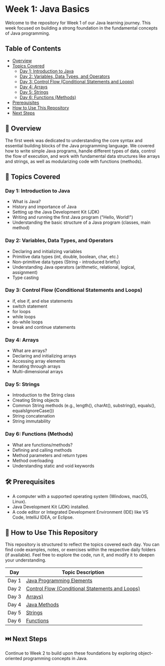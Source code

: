 # Week 1: Java Basics

Welcome to the repository for Week 1 of our Java learning journey. This week focused on
building a strong foundation in the fundamental concepts of Java programming.

## Table of Contents
- [Overview](#overview)
- [Topics Covered](#topics-covered)
  - [Day 1: Introduction to Java](#day-1-introduction-to-java)
  - [Day 2: Variables, Data Types, and Operators](#day-2-variables-data-types-and-operators)
  - [Day 3: Control Flow (Conditional Statements and Loops)](#day-3-control-flow-conditional-statements-and-loops)
  - [Day 4: Arrays](#day-4-arrays)
  - [Day 5: Strings](#day-5-strings)
  - [Day 6: Functions (Methods)](#day-6-functions-methods)
- [Prerequisites](#prerequisites)
- [How to Use This Repository](#how-to-use-this-repository)
- [Next Steps](#next-steps)

## 🧠 Overview
The first week was dedicated to understanding the core syntax and essential building blocks of
the Java programming language. We covered how to write simple Java programs, handle
different types of data, control the flow of execution, and work with fundamental data structures
like arrays and strings, as well as modularizing code with functions (methods).

## 📘 Topics Covered

### Day 1: Introduction to Java
- What is Java?
- History and importance of Java
- Setting up the Java Development Kit (JDK)
- Writing and running the first Java program ("Hello, World!")
- Understanding the basic structure of a Java program (classes, main method)

### Day 2: Variables, Data Types, and Operators
- Declaring and initializing variables
- Primitive data types (int, double, boolean, char, etc.)
- Non-primitive data types (String - introduced briefly)
- Understanding Java operators (arithmetic, relational, logical, assignment)
- Type casting

### Day 3: Control Flow (Conditional Statements and Loops)
- if, else if, and else statements
- switch statement
- for loops
- while loops
- do-while loops
- break and continue statements

### Day 4: Arrays
- What are arrays?
- Declaring and initializing arrays
- Accessing array elements
- Iterating through arrays
- Multi-dimensional arrays

### Day 5: Strings
- Introduction to the String class
- Creating String objects
- Common String methods (e.g., length(), charAt(), substring(), equals(), equalsIgnoreCase())
- String concatenation
- String immutability

### Day 6: Functions (Methods)
- What are functions/methods?
- Defining and calling methods
- Method parameters and return types
- Method overloading
- Understanding static and void keywords

## 🛠️ Prerequisites
- A computer with a supported operating system (Windows, macOS, Linux).
- Java Development Kit (JDK) installed.
- A code editor or Integrated Development Environment (IDE) like VS Code, IntelliJ IDEA, or Eclipse.

## 📂 How to Use This Repository
This repository is structured to reflect the topics covered each day. You can find code examples,
notes, or exercises within the respective daily folders (if available). Feel free to explore the
code, run it, and modify it to deepen your understanding.

| Day           | Topic Description                                                                 | 
|---------------|-----------------------------------------------------------------------------------|  
| Day 1         | [Java Programming Elements](https://github.com/Harshnie/Week1-Core-Programming/tree/day1)                   |
| Day 2         | [Control Flow (Conditional Statements and Loops)](https://github.com/Harshnie/Week1-Core-Programming/tree/day2)    |
| Day 3         | [Arrays)](https://github.com/Harshnie/Week1-Core-Programming/tree/day3) |
| Day 4         | [Java Methods](https://github.com/Harshnie/Week1-Core-Programming/tree/day4)                                  |
| Day 5         | [Strings](https://github.com/Harshnie/Week1-Core-Programming/tree/day5)                                 |
| Day 6         | [Functions](https://github.com/Harshnie/Week1-Core-Programming/tree/day6)   |
               


## ⏭️ Next Steps
Continue to Week 2 to build upon these foundations by exploring object-oriented programming concepts in Java.
